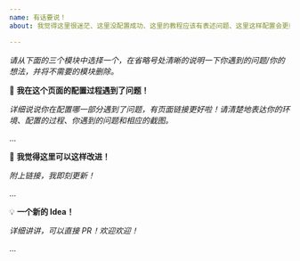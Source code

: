 ```yaml
---
name: 有话要说！
about: 我觉得这里很迷茫、这里没配置成功、这里的教程应该有表述问题、这里这样配置会更好。

---
```


*请从下面的三个模块中选择一个，在省略号处清晰的说明一下你遇到的问题/你的想法，并将不需要的模块删除。*

🤔 **我在这个页面的配置过程遇到了问题！**

*详细说说你在配置哪一部分遇到了问题，有页面链接更好啦！请清楚地表达你的环境、配置的过程、你遇到的问题和相应的截图。*

...

🎉 **我觉得这里可以这样改进！**

*附上链接，我即刻更新！*

...

💡 **一个新的 Idea！**

*详细讲讲，可以直接 PR！欢迎欢迎！*

...